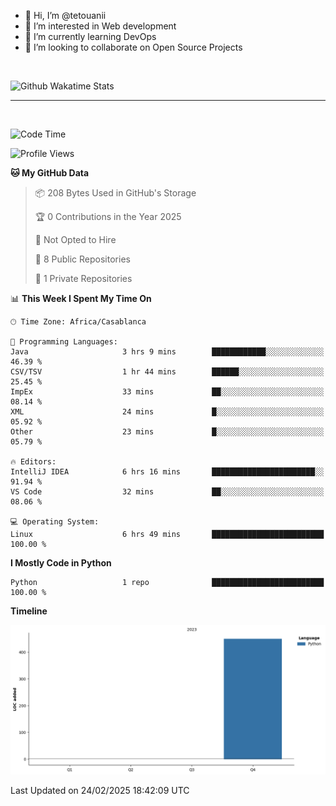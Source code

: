 - 👋 Hi, I’m @tetouanii
- 👀 I’m interested in Web development
- 🌱 I’m currently learning DevOps
- 💞️ I’m looking to collaborate on Open Source Projects

<br/>


![Github Wakatime Stats](https://github-readme-stats.vercel.app/api/wakatime/?username=@walidbosso&layout=compact&&theme=default&link="https://www.github.com/USERNAME/") 

--- 

<br/>


  
<!--START_SECTION:waka-->
![Code Time](http://img.shields.io/badge/Code%20Time-294%20hrs%2024%20mins-blue)

![Profile Views](http://img.shields.io/badge/Profile%20Views-0-blue)

**🐱 My GitHub Data** 

> 📦 208 Bytes Used in GitHub's Storage 
 > 
> 🏆 0 Contributions in the Year 2025
 > 
> 🚫 Not Opted to Hire
 > 
> 📜 8 Public Repositories 
 > 
> 🔑 1 Private Repositories 
 > 
📊 **This Week I Spent My Time On** 

```text
🕑︎ Time Zone: Africa/Casablanca

💬 Programming Languages: 
Java                     3 hrs 9 mins        ████████████░░░░░░░░░░░░░   46.39 % 
CSV/TSV                  1 hr 44 mins        ██████░░░░░░░░░░░░░░░░░░░   25.45 % 
ImpEx                    33 mins             ██░░░░░░░░░░░░░░░░░░░░░░░   08.14 % 
XML                      24 mins             █░░░░░░░░░░░░░░░░░░░░░░░░   05.92 % 
Other                    23 mins             █░░░░░░░░░░░░░░░░░░░░░░░░   05.79 % 

🔥 Editors: 
IntelliJ IDEA            6 hrs 16 mins       ███████████████████████░░   91.94 % 
VS Code                  32 mins             ██░░░░░░░░░░░░░░░░░░░░░░░   08.06 % 

💻 Operating System: 
Linux                    6 hrs 49 mins       █████████████████████████   100.00 % 
```

**I Mostly Code in Python** 

```text
Python                   1 repo              █████████████████████████   100.00 % 
```



**Timeline**

![Lines of Code chart](https://raw.githubusercontent.com/tetouanii/tetouanii/main/assets/bar_graph.png)


 Last Updated on 24/02/2025 18:42:09 UTC
<!--END_SECTION:waka-->
